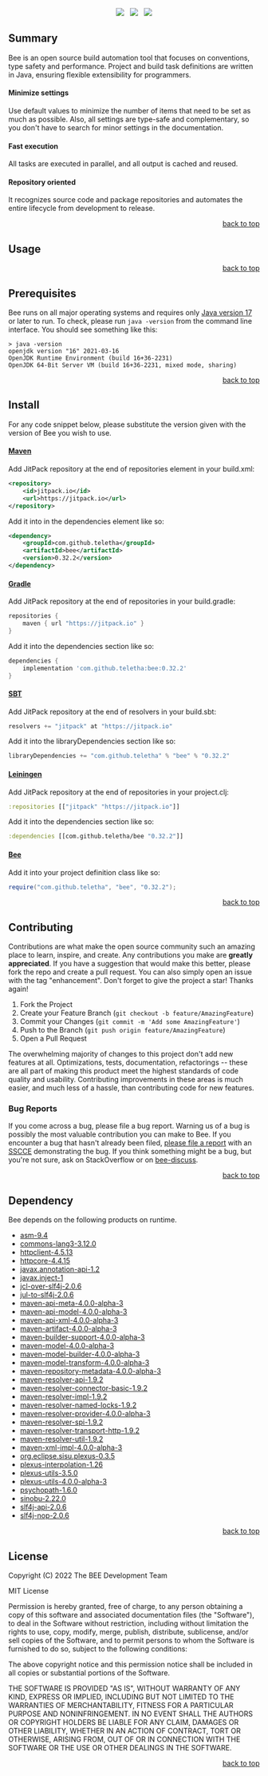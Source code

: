 <p align="center">
    <a href="https://docs.oracle.com/en/java/javase/17/"><img src="https://img.shields.io/badge/Java-Release%2017-green"/></a>
    <span>&nbsp;</span>
    <a href="https://jitpack.io/#teletha/bee"><img src="https://img.shields.io/jitpack/v/github/teletha/bee?label=Repository&color=green"></a>
    <span>&nbsp;</span>
    <a href="https://teletha.github.io/bee"><img src="https://img.shields.io/website.svg?down_color=red&down_message=CLOSE&label=Official%20Site&up_color=green&up_message=OPEN&url=https%3A%2F%2Fteletha.github.io%2Fbee"></a>
</p>


## Summary
Bee is an open source build automation tool that focuses on conventions, type safety and performance.
Project and build task definitions are written in Java, ensuring flexible extensibility for programmers.

#### Minimize settings
Use default values to minimize the number of items that need to be set as much as possible. Also, all settings are type-safe and complementary, so you don't have to search for minor settings in the documentation.

#### Fast execution
All tasks are executed in parallel, and all output is cached and reused.

#### Repository oriented
It recognizes source code and package repositories and automates the entire lifecycle from development to release.
<p align="right"><a href="#top">back to top</a></p>


## Usage

<p align="right"><a href="#top">back to top</a></p>


## Prerequisites
Bee runs on all major operating systems and requires only [Java version 17](https://docs.oracle.com/en/java/javase/17/) or later to run.
To check, please run `java -version` from the command line interface. You should see something like this:
```
> java -version
openjdk version "16" 2021-03-16
OpenJDK Runtime Environment (build 16+36-2231)
OpenJDK 64-Bit Server VM (build 16+36-2231, mixed mode, sharing)
```
<p align="right"><a href="#top">back to top</a></p>

## Install
For any code snippet below, please substitute the version given with the version of Bee you wish to use.
#### [Maven](https://maven.apache.org/)
Add JitPack repository at the end of repositories element in your build.xml:
```xml
<repository>
    <id>jitpack.io</id>
    <url>https://jitpack.io</url>
</repository>
```
Add it into in the dependencies element like so:
```xml
<dependency>
    <groupId>com.github.teletha</groupId>
    <artifactId>bee</artifactId>
    <version>0.32.2</version>
</dependency>
```
#### [Gradle](https://gradle.org/)
Add JitPack repository at the end of repositories in your build.gradle:
```gradle
repositories {
    maven { url "https://jitpack.io" }
}
```
Add it into the dependencies section like so:
```gradle
dependencies {
    implementation 'com.github.teletha:bee:0.32.2'
}
```
#### [SBT](https://www.scala-sbt.org/)
Add JitPack repository at the end of resolvers in your build.sbt:
```scala
resolvers += "jitpack" at "https://jitpack.io"
```
Add it into the libraryDependencies section like so:
```scala
libraryDependencies += "com.github.teletha" % "bee" % "0.32.2"
```
#### [Leiningen](https://leiningen.org/)
Add JitPack repository at the end of repositories in your project.clj:
```clj
:repositories [["jitpack" "https://jitpack.io"]]
```
Add it into the dependencies section like so:
```clj
:dependencies [[com.github.teletha/bee "0.32.2"]]
```
#### [Bee](https://teletha.github.io/bee)
Add it into your project definition class like so:
```java
require("com.github.teletha", "bee", "0.32.2");
```
<p align="right"><a href="#top">back to top</a></p>


## Contributing
Contributions are what make the open source community such an amazing place to learn, inspire, and create. Any contributions you make are **greatly appreciated**.
If you have a suggestion that would make this better, please fork the repo and create a pull request. You can also simply open an issue with the tag "enhancement".
Don't forget to give the project a star! Thanks again!

1. Fork the Project
2. Create your Feature Branch (`git checkout -b feature/AmazingFeature`)
3. Commit your Changes (`git commit -m 'Add some AmazingFeature'`)
4. Push to the Branch (`git push origin feature/AmazingFeature`)
5. Open a Pull Request

The overwhelming majority of changes to this project don't add new features at all. Optimizations, tests, documentation, refactorings -- these are all part of making this product meet the highest standards of code quality and usability.
Contributing improvements in these areas is much easier, and much less of a hassle, than contributing code for new features.

### Bug Reports
If you come across a bug, please file a bug report. Warning us of a bug is possibly the most valuable contribution you can make to Bee.
If you encounter a bug that hasn't already been filed, [please file a report](https://github.com/teletha/bee/issues/new) with an [SSCCE](http://sscce.org/) demonstrating the bug.
If you think something might be a bug, but you're not sure, ask on StackOverflow or on [bee-discuss](https://github.com/teletha/bee/discussions).
<p align="right"><a href="#top">back to top</a></p>


## Dependency
Bee depends on the following products on runtime.
* [asm-9.4](https://mvnrepository.com/artifact/org.ow2.asm/asm/9.4)
* [commons-lang3-3.12.0](https://mvnrepository.com/artifact/org.apache.commons/commons-lang3/3.12.0)
* [httpclient-4.5.13](https://mvnrepository.com/artifact/org.apache.httpcomponents/httpclient/4.5.13)
* [httpcore-4.4.15](https://mvnrepository.com/artifact/org.apache.httpcomponents/httpcore/4.4.15)
* [javax.annotation-api-1.2](https://mvnrepository.com/artifact/javax.annotation/javax.annotation-api/1.2)
* [javax.inject-1](https://mvnrepository.com/artifact/javax.inject/javax.inject/1)
* [jcl-over-slf4j-2.0.6](https://mvnrepository.com/artifact/org.slf4j/jcl-over-slf4j/2.0.6)
* [jul-to-slf4j-2.0.6](https://mvnrepository.com/artifact/org.slf4j/jul-to-slf4j/2.0.6)
* [maven-api-meta-4.0.0-alpha-3](https://mvnrepository.com/artifact/org.apache.maven/maven-api-meta/4.0.0-alpha-3)
* [maven-api-model-4.0.0-alpha-3](https://mvnrepository.com/artifact/org.apache.maven/maven-api-model/4.0.0-alpha-3)
* [maven-api-xml-4.0.0-alpha-3](https://mvnrepository.com/artifact/org.apache.maven/maven-api-xml/4.0.0-alpha-3)
* [maven-artifact-4.0.0-alpha-3](https://mvnrepository.com/artifact/org.apache.maven/maven-artifact/4.0.0-alpha-3)
* [maven-builder-support-4.0.0-alpha-3](https://mvnrepository.com/artifact/org.apache.maven/maven-builder-support/4.0.0-alpha-3)
* [maven-model-4.0.0-alpha-3](https://mvnrepository.com/artifact/org.apache.maven/maven-model/4.0.0-alpha-3)
* [maven-model-builder-4.0.0-alpha-3](https://mvnrepository.com/artifact/org.apache.maven/maven-model-builder/4.0.0-alpha-3)
* [maven-model-transform-4.0.0-alpha-3](https://mvnrepository.com/artifact/org.apache.maven/maven-model-transform/4.0.0-alpha-3)
* [maven-repository-metadata-4.0.0-alpha-3](https://mvnrepository.com/artifact/org.apache.maven/maven-repository-metadata/4.0.0-alpha-3)
* [maven-resolver-api-1.9.2](https://mvnrepository.com/artifact/org.apache.maven.resolver/maven-resolver-api/1.9.2)
* [maven-resolver-connector-basic-1.9.2](https://mvnrepository.com/artifact/org.apache.maven.resolver/maven-resolver-connector-basic/1.9.2)
* [maven-resolver-impl-1.9.2](https://mvnrepository.com/artifact/org.apache.maven.resolver/maven-resolver-impl/1.9.2)
* [maven-resolver-named-locks-1.9.2](https://mvnrepository.com/artifact/org.apache.maven.resolver/maven-resolver-named-locks/1.9.2)
* [maven-resolver-provider-4.0.0-alpha-3](https://mvnrepository.com/artifact/org.apache.maven/maven-resolver-provider/4.0.0-alpha-3)
* [maven-resolver-spi-1.9.2](https://mvnrepository.com/artifact/org.apache.maven.resolver/maven-resolver-spi/1.9.2)
* [maven-resolver-transport-http-1.9.2](https://mvnrepository.com/artifact/org.apache.maven.resolver/maven-resolver-transport-http/1.9.2)
* [maven-resolver-util-1.9.2](https://mvnrepository.com/artifact/org.apache.maven.resolver/maven-resolver-util/1.9.2)
* [maven-xml-impl-4.0.0-alpha-3](https://mvnrepository.com/artifact/org.apache.maven/maven-xml-impl/4.0.0-alpha-3)
* [org.eclipse.sisu.plexus-0.3.5](https://mvnrepository.com/artifact/org.eclipse.sisu/org.eclipse.sisu.plexus/0.3.5)
* [plexus-interpolation-1.26](https://mvnrepository.com/artifact/org.codehaus.plexus/plexus-interpolation/1.26)
* [plexus-utils-3.5.0](https://mvnrepository.com/artifact/org.codehaus.plexus/plexus-utils/3.5.0)
* [plexus-utils-4.0.0-alpha-3](https://mvnrepository.com/artifact/org.apache.maven/plexus-utils/4.0.0-alpha-3)
* [psychopath-1.6.0](https://mvnrepository.com/artifact/com.github.teletha/psychopath/1.6.0)
* [sinobu-2.22.0](https://mvnrepository.com/artifact/com.github.teletha/sinobu/2.22.0)
* [slf4j-api-2.0.6](https://mvnrepository.com/artifact/org.slf4j/slf4j-api/2.0.6)
* [slf4j-nop-2.0.6](https://mvnrepository.com/artifact/org.slf4j/slf4j-nop/2.0.6)
<p align="right"><a href="#top">back to top</a></p>


## License
Copyright (C) 2022 The BEE Development Team

MIT License

Permission is hereby granted, free of charge, to any person obtaining a copy
of this software and associated documentation files (the "Software"), to deal
in the Software without restriction, including without limitation the rights
to use, copy, modify, merge, publish, distribute, sublicense, and/or sell
copies of the Software, and to permit persons to whom the Software is
furnished to do so, subject to the following conditions:

The above copyright notice and this permission notice shall be included in all
copies or substantial portions of the Software.

THE SOFTWARE IS PROVIDED "AS IS", WITHOUT WARRANTY OF ANY KIND, EXPRESS OR
IMPLIED, INCLUDING BUT NOT LIMITED TO THE WARRANTIES OF MERCHANTABILITY,
FITNESS FOR A PARTICULAR PURPOSE AND NONINFRINGEMENT. IN NO EVENT SHALL THE
AUTHORS OR COPYRIGHT HOLDERS BE LIABLE FOR ANY CLAIM, DAMAGES OR OTHER
LIABILITY, WHETHER IN AN ACTION OF CONTRACT, TORT OR OTHERWISE, ARISING FROM,
OUT OF OR IN CONNECTION WITH THE SOFTWARE OR THE USE OR OTHER DEALINGS IN THE
SOFTWARE.
<p align="right"><a href="#top">back to top</a></p>